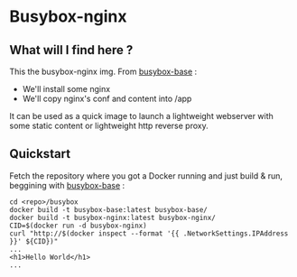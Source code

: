 Busybox-nginx
============

What will I find here ?
-----------------------

This the busybox-nginx img.
From [busybox-base](../busybox-base) :
* We'll install some nginx
* We'll copy nginx's conf and content into /app

It can be used as a quick image to launch a lightweight webserver with some static content or lightweight http reverse proxy.

Quickstart
----------

Fetch the repository where you got a Docker running and just build & run, beggining with [busybox-base](../busybox-base) :

```
cd <repo>/busybox
docker build -t busybox-base:latest busybox-base/
docker build -t busybox-nginx:latest busybox-nginx/
CID=$(docker run -d busybox-nginx)
curl "http://$(docker inspect --format '{{ .NetworkSettings.IPAddress }}' ${CID})"
...
<h1>Hello World</h1>
...
```
